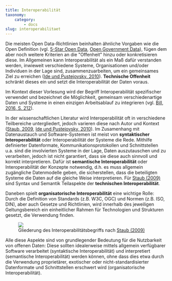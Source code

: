 ```yaml
---
title: Interoperabilität
taxonomy:
    category:
        - docs
slug: interoperabilitaet
---
```


<style>
#schaubild_interoperabilitaet svg {
  width: auto;
  height: auto;
  max-width: 750px;
}

#schaubild_interoperabilitaet svg path {
  margin:50px;
}
</style>

Die meisten Open Data-Richtlinien beinhalten ähnliche Vorgaben wie die Open Definition (vgl. [5-Star Open Data](../5star), [Open Government Data](/opendata/vorlesung/open-government-data)), fügen dem aber noch weitere Kriterien an die "Offenheit" hinzu oder konkretisieren diese. Im Allgemeinen kann Interoperabilität als ein Maß dafür verstanden werden, inwieweit verschiedene Systeme, Organisationen und/oder Individuen in der Lage sind, zusammenzuarbeiten, um ein gemeinsames Ziel zu erreichen ([Ide und Pustejovsky, 2010](/opendata/vorlesung/literatur#Ide2010)).  **Technische Offenheit** schränkt dieses ein und setzt die Interoperabilität der Daten voraus.

Im Kontext dieser Vorlesung wird der Begriff Interoperabilität spezifischer verwendet und bezeichnet die Möglichkeit, gemeinsam verschiedenartige Daten und Systeme in einen einzigen Arbeitsablauf zu integrieren (vgl. [Bill, 2016, S. 212](/opendata/vorlesung/literatur#bill2016)).

In der wissenschaftlichen Literatur wird Interoperabilität oft in verschiedene Teilbereiche untergliedert, jedoch varieren diese nach Autor und Kontext ([Staub, 2009](/opendata/vorlesung/literatur#Staub2009), [Ide und Pustejovsky, 2010](/opendata/vorlesung/literatur#Ide2010)). Im Zusamenhang mit Datenaustauch und Software-Systemen ist meist von **syntaktischer Interoperabilität** oder Interoperabilität der Systeme die Rede. Mithilfe definierter Datenformate, Kommunikationsprotokollen und Schnittstellen u.a. sind die involvierten Systeme in der Lage, Daten auszutauschen und zu verarbeiten, jedoch ist nicht garantiert, dass sie diese auch sinnvoll und korrekt interpretieren. Dafür ist **semantische Interoperabilität** oder Interoperabilität der Konzepte notwendig, d.h. es muss allgemein zugängliche Datenmodelle geben, die sicherstellen, dass die beteiligten Systeme die Daten auf die gleiche Weise interpretieren. Für [Staub (2009)](/opendata/vorlesung/literatur#Staub2009) sind Syntax und Semantik Teilaspekte der **technischen Interoperabilität**. 

Daneben spielt **organisatorische Interoperabilität** eine wichtige Rolle: Durch die Definition von Standards (z.B. W3C, OGC) und Normen (z.B. ISO, DIN), aber auch Gesetze und Richtlinien, wird innerhalb des jeweiligen Geltungsbereich ein einheitlicher Rahmen für Technologien und Strukturen gesetzt, die Verwendung finden.

<figure class="image-caption">
<div id="schaubild_interoperabilitaet" width=100%>
    <noscript>
        <img src="interoperabilitaet/interoperabilitaet.png">
    </noscript>

</div>
<figcaption>Gliederung des Interoperabilitätsbegriffs nach <a href="/opendata/vorlesung/literatur#Staub2009">Staub (2009)</a></figcaption>
</figure>

Alle diese Aspekte sind von grundlegender Bedeutung für die Nutzbarkeit von offenen Daten: Diese sollten idealerweise mittels allgemein verfügbarer Software verarbeitet (syntaktische Interoperabilität) und interpretiert (semantische Interoperabilität) werden können, ohne dass dies etwa durch die Verwendung proprietärer, exotischer oder nicht-standardisierter Datenformate und Schnittstellen erschwert wird (organisatorische Interoperabilität).

<script type="text/javascript" src="interoperabilitaet/loadsvg.js"></script>
